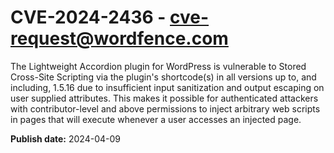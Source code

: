 # CVE-2024-2436 - cve-request@wordfence.com

The Lightweight Accordion plugin for WordPress is vulnerable to Stored Cross-Site Scripting via the plugin's shortcode(s) in all versions up to, and including, 1.5.16 due to insufficient input sanitization and output escaping on user supplied attributes. This makes it possible for authenticated attackers with contributor-level and above permissions to inject arbitrary web scripts in pages that will execute whenever a user accesses an injected page.

**Publish date:** 2024-04-09
